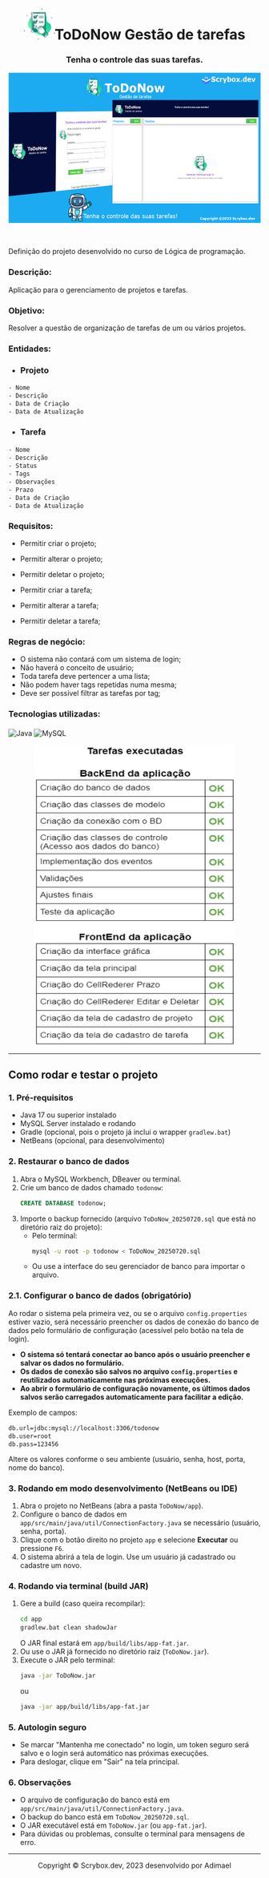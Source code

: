 <h1 align="center"><img src="app/src/main/resources/toDoNow.png" width="62" height="62">ToDoNow Gestão de tarefas</h1>
<h3 align="center">Tenha o controle das suas tarefas.</h3>
<p align="center">
<img src="assets/img/banner-ToDoNow.png" width="600" height="300">
</p>
<br>
<p>Definição do projeto desenvolvido no curso de Lógica de programação.</p>

<h3>Descrição:</h3>
	<p>Aplicação para o gerenciamento de projetos e tarefas.</p>

<h3>Objetivo:</h3>
<p>Resolver a questão de organização de tarefas de um ou vários projetos.</p>

<h3>Entidades:</h3>
<ul><li><h3>Projeto</h3></li></ul>

	- Nome
	- Descrição
	- Data de Criação
	- Data de Atualização

<ul><li><h3>Tarefa</h3></li></ul>

	- Nome
	- Descrição
	- Status
	- Tags
	- Observações
	- Prazo
	- Data de Criação
	- Data de Atualização

<h3>Requisitos:</h3>

- Permitir criar o projeto;
- Permitir alterar o projeto;
- Permitir deletar o projeto;

- Permitir criar a tarefa;
- Permitir alterar a tarefa;
- Permitir deletar a tarefa;

<h3>Regras de negócio:</h3>

- O sistema não contará com um sistema de login;
- Não haverá o conceito de usuário;
- Toda tarefa deve pertencer a uma lista;
- Não podem haver tags repetidas numa mesma;
- Deve ser possível filtrar as tarefas por tag;

<h3>Tecnologias utilizadas:</h3>

####
![Java](https://img.shields.io/badge/java-%23ED8B00.svg?style=for-the-badge&logo=openjdk&logoColor=white)
![MySQL](https://img.shields.io/badge/mysql-%2300f.svg?style=for-the-badge&logo=mysql&logoColor=white)

<p align="center"><img src="assets/img/doc_controller_table.png" width="400" height="600"></p>

---

## Como rodar e testar o projeto

### 1. Pré-requisitos
- Java 17 ou superior instalado
- MySQL Server instalado e rodando
- Gradle (opcional, pois o projeto já inclui o wrapper `gradlew.bat`)
- NetBeans (opcional, para desenvolvimento)

### 2. Restaurar o banco de dados
1. Abra o MySQL Workbench, DBeaver ou terminal.
2. Crie um banco de dados chamado `todonow`:
   ```sql
   CREATE DATABASE todonow;
   ```
3. Importe o backup fornecido (arquivo `ToDoNow_20250720.sql` que está no diretório raiz do projeto):
   - Pelo terminal:
     ```sh
     mysql -u root -p todonow < ToDoNow_20250720.sql
     ```
   - Ou use a interface do seu gerenciador de banco para importar o arquivo.

### 2.1. Configurar o banco de dados (obrigatório)
Ao rodar o sistema pela primeira vez, ou se o arquivo `config.properties` estiver vazio, será necessário preencher os dados de conexão do banco de dados pelo formulário de configuração (acessível pelo botão na tela de login).

- **O sistema só tentará conectar ao banco após o usuário preencher e salvar os dados no formulário.**
- **Os dados de conexão são salvos no arquivo `config.properties` e reutilizados automaticamente nas próximas execuções.**
- **Ao abrir o formulário de configuração novamente, os últimos dados salvos serão carregados automaticamente para facilitar a edição.**

Exemplo de campos:
```
db.url=jdbc:mysql://localhost:3306/todonow
db.user=root
db.pass=123456
```
Altere os valores conforme o seu ambiente (usuário, senha, host, porta, nome do banco).

### 3. Rodando em modo desenvolvimento (NetBeans ou IDE)
1. Abra o projeto no NetBeans (abra a pasta `ToDoNow/app`).
2. Configure o banco de dados em `app/src/main/java/util/ConnectionFactory.java` se necessário (usuário, senha, porta).
3. Clique com o botão direito no projeto `app` e selecione **Executar** ou pressione `F6`.
4. O sistema abrirá a tela de login. Use um usuário já cadastrado ou cadastre um novo.

### 4. Rodando via terminal (build JAR)
1. Gere a build (caso queira recompilar):
   ```sh
   cd app
   gradlew.bat clean shadowJar
   ```
   O JAR final estará em `app/build/libs/app-fat.jar`.
2. Ou use o JAR já fornecido no diretório raiz (`ToDoNow.jar`).
3. Execute o JAR pelo terminal:
   ```sh
   java -jar ToDoNow.jar
   ```
   ou
   ```sh
   java -jar app/build/libs/app-fat.jar
   ```

### 5. Autologin seguro
- Se marcar "Mantenha me conectado" no login, um token seguro será salvo e o login será automático nas próximas execuções.
- Para deslogar, clique em "Sair" na tela principal.

### 6. Observações
- O arquivo de configuração do banco está em `app/src/main/java/util/ConnectionFactory.java`.
- O backup do banco está em `ToDoNow_20250720.sql`.
- O JAR executável está em `ToDoNow.jar` (ou `app-fat.jar`).
- Para dúvidas ou problemas, consulte o terminal para mensagens de erro.

---

<footer>
<p align="center">
Copyright © Scrybox.dev, 2023 desenvolvido por Adimael
</p>
</footer>